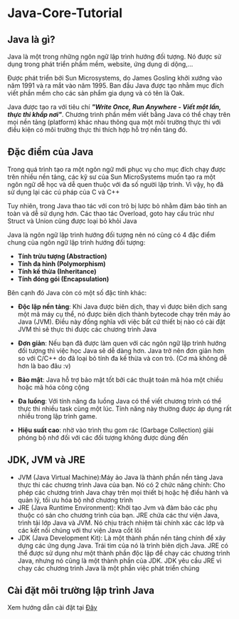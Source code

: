 # Java-Core-Tutorial

## Java là gì?
Java là một trong những ngôn ngữ lập trình hướng đối tượng. Nó được sử dụng trong phát triển phầm mềm, website, ứng dụng di dộng,...  

Được phát triển bởi Sun Microsystems, do James Gosling khởi xướng vào năm 1991 và ra mắt vào năm 1995. Ban đầu Java được tạo nhằm mục đích viết phần mềm cho các sản phẩm gia dụng và có tên là Oak. 

Java được tạo ra với tiêu chí ***"Write Once, Run Anywhere - Viết một lần, thực thi khắp nơi"***. Chương trình phần mềm viết bằng Java có thể chạy trên mọi nền tảng (platform) khác nhau thông qua một môi trường thực thi với điều kiện có môi trường thực thi thích hợp hỗ trợ nền tảng đó.  

## Đặc điểm của Java  
Trong quá trình tạo ra một ngôn ngữ mới phục vụ cho mục đích chạy được trên nhiều nền tảng, các kỹ sư của Sun MicroSystems muốn tạo ra một ngôn ngữ dễ học và dễ quen thuộc với đa số người lập trình. Vì vậy, họ đã sử dụng lại các cú pháp của C và C++  

Tuy nhiên, trong Java thao tác với con trỏ bị lược bỏ nhằm đảm bảo tính an toàn và dễ sử dụng hơn. Các thao tác Overload, goto hay cấu trúc như Struct và Union cũng được loại bỏ khỏi Java  

Java là ngôn ngữ lập trình hướng đối tượng nên nó cũng có 4 đặc điểm chung của ngôn ngữ lập trình hướng đối tượng:  
- **Tính trừu tượng (Abstraction)**
- **Tính đa hình (Polymorphism)**
- **Tính kế thừa (Inheritance)**
- **Tính đóng gói (Encapsulation)** 

Bên cạnh đó Java còn có một số đặc tính khác: 
- **Độc lập nền tảng**: Khi Java được biên dịch, thay vì được biên dịch sang một mã máy cụ thể, nó được biên dịch thành bytecode chạy trên máy ảo Java (JVM). Điều này đồng nghĩa với việc bất cứ thiết bị nào có cài đặt JVM thì sẽ thực thi được các chương trình Java  

- **Đơn giản**: Nếu bạn đã được làm quen với các ngôn ngữ lập trình hướng đối tượng thì việc học Java sẽ dễ dàng hơn. Java trở nên đơn giản hơn so với C/C++ do đã loại bỏ tính đa kế thừa và con trỏ. (Cơ mà không dễ hơn là bao đâu :v)  

- **Bảo mật**: Java hỗ trợ bảo mật tốt bởi các thuật toán mã hóa một chiều hoặc mã hóa công cộng  

- **Đa luồng**: Với tính năng đa luồng Java có thể viết chương trình có thể thực thi nhiều task cùng một lúc. Tính năng này thường được áp dụng rất nhiều trong lập trình game.  

- **Hiệu suất cao**: nhờ vào trình thu gom rác (Garbage Collection) giải phóng bộ nhớ đối với các đối tượng không được dùng đến  

## JDK, JVM và JRE  
- JVM (Java Virtual Machine):Máy ảo Java là thành phần nền tảng Java thực thi các chương trình Java của bạn. Nó có 2 chức năng chính: Cho phép các chương trình Java chạy trên mọi thiết bị hoặc hệ điều hành và quản lý, tối ưu hóa bộ nhớ chương trình  
- JRE (Java Runtime Environment): Khởi tạo Jvm và đảm bảo các phụ thuộc có sản cho chương trình của bạn. JRE chứa các thư viện Java, trình tải lớp Java và JVM. Nó chịu trách nhiệm tải chính xác các lớp và các kết nối chúng với thư viện Java cốt lõi  
- JDK (Java Development Kit): Là một thành phần nền tảng chính để xây dựng các ứng dụng Java. Trái tim của nó là trình biên dịch Java. JRE có thể được sử dụng như một thành phần độc lập để chạy các chương trình Java, nhưng nó cũng là một thành phần của JDK. JDK yêu cầu JRE vì chạy các chương trình Java là một phần việc phát triển chúng  

## Cài đặt môi trường lập trình Java  

Xem hướng dẫn cài đặt tại [Đây](https://youtu.be/YvgLunafFKE)